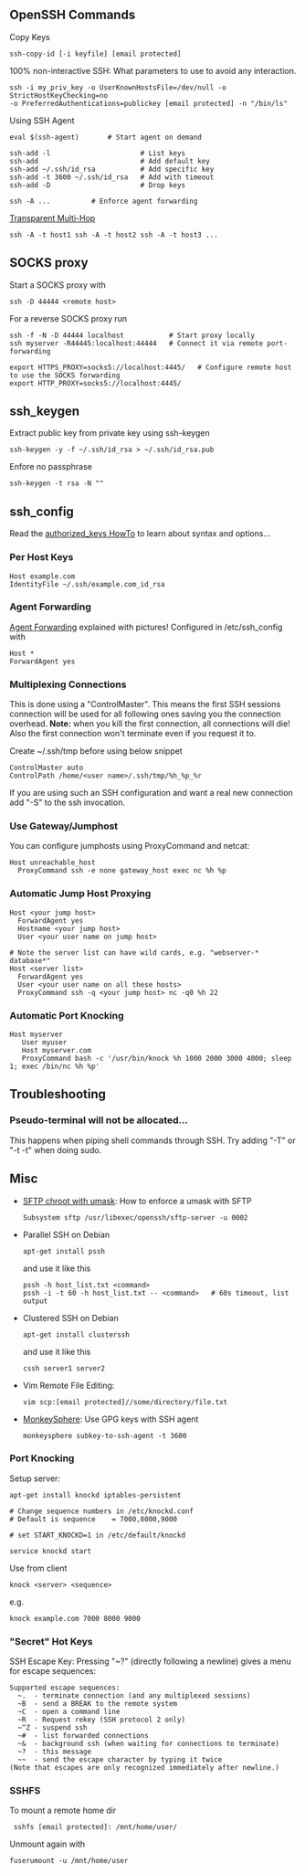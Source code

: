 ## OpenSSH Commands

Copy Keys

    ssh-copy-id [-i keyfile] [email protected]

100% non-interactive SSH: What parameters to use to avoid any
interaction.

    ssh -i my_priv_key -o UserKnownHostsFile=/dev/null -o StrictHostKeyChecking=no 
    -o PreferredAuthentications=publickey [email protected] -n "/bin/ls"

Using SSH Agent

    eval $(ssh-agent)       # Start agent on demand

    ssh-add -l                      # List keys
    ssh-add                         # Add default key
    ssh-add ~/.ssh/id_rsa           # Add specific key
    ssh-add -t 3600 ~/.ssh/id_rsa   # Add with timeout
    ssh-add -D                      # Drop keys

    ssh -A ...          # Enforce agent forwarding

[Transparent
Multi-Hop](http://sshmenu.sourceforge.net/articles/transparent-mulithop.html)

    ssh -A -t host1 ssh -A -t host2 ssh -A -t host3 ...

## SOCKS proxy

Start a SOCKS proxy with

    ssh -D 44444 <remote host>
    
For a reverse SOCKS proxy run

    ssh -f -N -D 44444 localhost           # Start proxy locally
    ssh myserver -R44445:localhost:44444   # Connect it via remote port-forwarding
    
    export HTTPS_PROXY=socks5://localhost:4445/   # Configure remote host to use the SOCKS forwarding
    export HTTP_PROXY=socks5://localhost:4445/

## ssh\_keygen

Extract public key from private key using ssh-keygen

    ssh-keygen -y -f ~/.ssh/id_rsa > ~/.ssh/id_rsa.pub
    
Enfore no passphrase
    
    ssh-keygen -t rsa -N ""

## ssh\_config

Read the [authorized\_keys
HowTo](http://www.eng.cam.ac.uk/help/jpmg/ssh/authorized_keys_howto.html)
to learn about syntax and options...

### Per Host Keys

    Host example.com
    IdentityFile ~/.ssh/example.com_id_rsa

### Agent Forwarding

[Agent
Forwarding](http://www.unixwiz.net/techtips/ssh-agent-forwarding.html)
explained with pictures! Configured in /etc/ssh\_config with

    Host *
    ForwardAgent yes

### Multiplexing Connections

This is done using a "ControlMaster". This means the first SSH sessions
connection will be used for all following ones saving you the connection
overhead. **Note:** when you kill the first connection, all connections
will die! Also the first connection won't terminate even if you request
it to.

Create \~/.ssh/tmp before using below snippet

    ControlMaster auto
    ControlPath /home/<user name>/.ssh/tmp/%h_%p_%r

If you are using such an SSH configuration and want a real new
connection add "-S" to the ssh invocation.

### Use Gateway/Jumphost

You can configure jumphosts using ProxyCommand and netcat:

    Host unreachable_host
      ProxyCommand ssh -e none gateway_host exec nc %h %p

### Automatic Jump Host Proxying

    Host <your jump host>
      ForwardAgent yes
      Hostname <your jump host>
      User <your user name on jump host>

    # Note the server list can have wild cards, e.g. "webserver-* database*"
    Host <server list>
      ForwardAgent yes
      User <your user name on all these hosts>
      ProxyCommand ssh -q <your jump host> nc -q0 %h 22

### Automatic Port Knocking

    Host myserver
       User myuser
       Host myserver.com
       ProxyCommand bash -c '/usr/bin/knock %h 1000 2000 3000 4000; sleep 1; exec /bin/nc %h %p'

## Troubleshooting

### Pseudo-terminal will not be allocated...

This happens when piping shell commands through SSH. Try adding "-T" or
"-t -t" when doing sudo.

## Misc

-   [SFTP chroot with
    umask](http://jeff.robbins.ws/articles/setting-the-umask-for-sftp-transactions):
    How to enforce a umask with SFTP

        Subsystem sftp /usr/libexec/openssh/sftp-server -u 0002

-   Parallel SSH on Debian

        apt-get install pssh

    and use it like this

        pssh -h host_list.txt <command>
        pssh -i -t 60 -h host_list.txt -- <command>   # 60s timeout, list output

-   Clustered SSH on Debian

        apt-get install clusterssh

    and use it like this

        cssh server1 server2

-   Vim Remote File Editing:

        vim scp:[email protected]//some/directory/file.txt

-   [MonkeySphere](http://web.monkeysphere.info/): Use GPG keys with SSH
    agent

        monkeysphere subkey-to-ssh-agent -t 3600

### Port Knocking

Setup server:

    apt-get install knockd iptables-persistent

    # Change sequence numbers in /etc/knockd.conf
    # Default is sequence    = 7000,8000,9000

    # set START_KNOCKD=1 in /etc/default/knockd

    service knockd start

Use from client

    knock <server> <sequence>

e.g.

    knock example.com 7000 8000 9000

### "Secret" Hot Keys

SSH Escape Key: Pressing "\~?" (directly following a newline) gives a
menu for escape sequences:

    Supported escape sequences:
      ~.  - terminate connection (and any multiplexed sessions)
      ~B  - send a BREAK to the remote system
      ~C  - open a command line
      ~R  - Request rekey (SSH protocol 2 only)
      ~^Z - suspend ssh
      ~#  - list forwarded connections
      ~&  - background ssh (when waiting for connections to terminate)
      ~?  - this message
      ~~  - send the escape character by typing it twice
    (Note that escapes are only recognized immediately after newline.)

### SSHFS

To mount a remote home dir

     sshfs [email protected]: /mnt/home/user/

Unmount again with

    fuserumount -u /mnt/home/user
